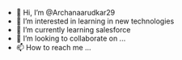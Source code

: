- 👋 Hi, I’m @Archanaarudkar29
- 👀 I’m interested in learning in new technologies 
- 🌱 I’m currently learning salesforce
- 💞️ I’m looking to collaborate on ...
- 📫 How to reach me ...

<!---
Archanaarudkar29/Archanaarudkar29 is a ✨ special ✨ repository because its `README.md` (this file) appears on your GitHub profile.
You can click the Preview link to take a look at your changes.
--->
